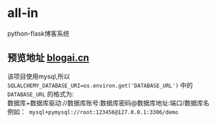 # all-in
python-flask博客系统

## 预览地址 [blogai.cn](https://blogai.cn)


该项目使用mysql,所以   
	`SQLALCHEMY_DATABASE_URI=os.environ.get('DATABASE_URL')` 中的 `DATABASE_URL` 的格式为:   
	数据库+数据库驱动://数据库账号:数据库密码@数据库地址:端口/数据库名  
	例如：` mysql+pymysql://root:123456@127.0.0.1:3306/demo`
 